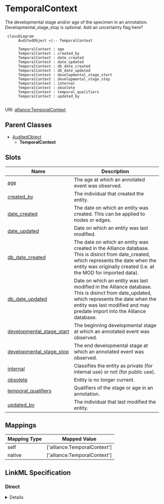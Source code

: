# TemporalContext

The developmental stage and/or age of the specimen in an annotation. Developmental_stage_stop is optional. Add an uncertainty flag here?


```mermaid
 classDiagram
      AuditedObject <|-- TemporalContext
      
      TemporalContext : age
      TemporalContext : created_by
      TemporalContext : date_created
      TemporalContext : date_updated
      TemporalContext : db_date_created
      TemporalContext : db_date_updated
      TemporalContext : developmental_stage_start
      TemporalContext : developmental_stage_stop
      TemporalContext : internal
      TemporalContext : obsolete
      TemporalContext : temporal_qualifiers
      TemporalContext : updated_by
      

```



URI: [alliance:TemporalContext](http://alliancegenome.org/TemporalContext)


## Parent Classes

* [AuditedObject](AuditedObject.md)
    * **TemporalContext**




<!-- no inheritance hierarchy -->


## Slots

| Name | Description  |
| ---  | ---  |
| [age](age.md) | The age at which an annotated event was observed. |
| [created_by](created_by.md) | The individual that created the entity. |
| [date_created](date_created.md) | The date on which an entity was created. This can be applied to nodes or edges. |
| [date_updated](date_updated.md) | Date on which an entity was last modified. |
| [db_date_created](db_date_created.md) | The date on which an entity was created in the Alliance database.  This is disinct from date_created, which represents the date when the entity was originally created (i.e. at the MOD for imported data). |
| [db_date_updated](db_date_updated.md) | Date on which an entity was last modified in the Alliance database.  This is disinct from date_updated, which represents the date when the entity was last modified and may predate import into the Alliance database. |
| [developmental_stage_start](developmental_stage_start.md) | The beginning developmental stage at which an annotated event was observed. |
| [developmental_stage_stop](developmental_stage_stop.md) | The end developmental stage at which an annotated event was observed. |
| [internal](internal.md) | Classifies the entity as private (for internal use) or not (for public use). |
| [obsolete](obsolete.md) | Entity is no longer current. |
| [temporal_qualifiers](temporal_qualifiers.md) | Qualifiers of the stage or age in an annotation. |
| [updated_by](updated_by.md) | The individual that last modified the entity. |


## Mappings

| Mapping Type | Mapped Value |
| ---  | ---  |
| self | ['alliance:TemporalContext'] |
| native | ['alliance:TemporalContext'] |




## LinkML Specification

<!-- TODO: investigate https://stackoverflow.com/questions/37606292/how-to-create-tabbed-code-blocks-in-mkdocs-or-sphinx -->

### Direct

<details>
```yaml
name: TemporalContext
description: The developmental stage and/or age of the specimen in an annotation.
  Developmental_stage_stop is optional. Add an uncertainty flag here?
from_schema: https://github.com/alliance-genome/agr_persistent_schema/src/schema/expression.yaml
is_a: AuditedObject
slots:
- developmental_stage_start
- developmental_stage_stop
- age
- temporal_qualifiers

```
</details>

### Induced

<details>
```yaml
name: TemporalContext
description: The developmental stage and/or age of the specimen in an annotation.
  Developmental_stage_stop is optional. Add an uncertainty flag here?
from_schema: https://github.com/alliance-genome/agr_persistent_schema/src/schema/expression.yaml
is_a: AuditedObject
attributes:
  developmental_stage_start:
    name: developmental_stage_start
    description: The beginning developmental stage at which an annotated event was
      observed.
    notes:
    - Currently, we limit this to a single stage, but we could consider allowing for
      stage ranges for a single annotation.
    from_schema: https://github.com/alliance-genome/agr_persistent_schema/src/schema/expression.yaml
    domain: TemporalContext
    multivalued: false
    alias: developmental_stage_start
    owner: TemporalContext
    domain_of:
    - TemporalContext
    range: StageTerm
  developmental_stage_stop:
    name: developmental_stage_stop
    description: The end developmental stage at which an annotated event was observed.
    notes:
    - Currently, we limit this to a single stage, but we could consider allowing for
      stage ranges for a single annotation.
    from_schema: https://github.com/alliance-genome/agr_persistent_schema/src/schema/expression.yaml
    domain: TemporalContext
    multivalued: false
    alias: developmental_stage_stop
    owner: TemporalContext
    domain_of:
    - TemporalContext
    range: StageTerm
  age:
    name: age
    description: The age at which an annotated event was observed.
    from_schema: https://github.com/alliance-genome/agr_persistent_schema/src/schema/expression.yaml
    domain: TemporalContext
    multivalued: false
    alias: age
    owner: TemporalContext
    domain_of:
    - TemporalContext
    range: string
  temporal_qualifiers:
    name: temporal_qualifiers
    description: Qualifiers of the stage or age in an annotation.
    from_schema: https://github.com/alliance-genome/agr_persistent_schema/src/schema/expression.yaml
    domain: TemporalContext
    alias: temporal_qualifiers
    owner: TemporalContext
    domain_of:
    - TemporalContext
    range: temporal_qualifier_set
  created_by:
    name: created_by
    description: The individual that created the entity.
    from_schema: https://github.com/alliance-genome/agr_curation_schema/core.yaml
    domain: AuditedObject
    multivalued: false
    alias: created_by
    owner: TemporalContext
    domain_of:
    - AuditedObject
    range: Person
  date_created:
    name: date_created
    description: The date on which an entity was created. This can be applied to nodes
      or edges.
    from_schema: https://github.com/alliance-genome/agr_curation_schema/core.yaml
    aliases:
    - creation_date
    exact_mappings:
    - dct:createdOn
    - WIKIDATA_PROPERTY:P577
    alias: date_created
    owner: TemporalContext
    domain_of:
    - AuditedObject
    - AuditedObjectDTO
    range: datetime
  updated_by:
    name: updated_by
    description: The individual that last modified the entity.
    from_schema: https://github.com/alliance-genome/agr_curation_schema/core.yaml
    domain: AuditedObject
    multivalued: false
    alias: updated_by
    owner: TemporalContext
    domain_of:
    - AuditedObject
    range: Person
  date_updated:
    name: date_updated
    description: Date on which an entity was last modified.
    from_schema: https://github.com/alliance-genome/agr_curation_schema/core.yaml
    aliases:
    - date_last_modified
    alias: date_updated
    owner: TemporalContext
    domain_of:
    - AuditedObject
    - AuditedObjectDTO
    range: datetime
  db_date_created:
    name: db_date_created
    description: The date on which an entity was created in the Alliance database.  This
      is disinct from date_created, which represents the date when the entity was
      originally created (i.e. at the MOD for imported data).
    from_schema: https://github.com/alliance-genome/agr_curation_schema/core.yaml
    alias: db_date_created
    owner: TemporalContext
    domain_of:
    - AuditedObject
    - AuditedObjectDTO
    range: datetime
  db_date_updated:
    name: db_date_updated
    description: Date on which an entity was last modified in the Alliance database.  This
      is disinct from date_updated, which represents the date when the entity was
      last modified and may predate import into the Alliance database.
    from_schema: https://github.com/alliance-genome/agr_curation_schema/core.yaml
    alias: db_date_updated
    owner: TemporalContext
    domain_of:
    - AuditedObject
    - AuditedObjectDTO
    range: datetime
  internal:
    name: internal
    description: Classifies the entity as private (for internal use) or not (for public
      use).
    notes:
    - Default value is true.
    from_schema: https://github.com/alliance-genome/agr_curation_schema/core.yaml
    alias: internal
    owner: TemporalContext
    domain_of:
    - AuditedObject
    - AuditedObjectDTO
    range: boolean
    required: true
  obsolete:
    name: obsolete
    description: Entity is no longer current.
    notes:
    - Obsolete entities are preserved in the database for posterity but should not
      be publicly displayed.
    from_schema: https://github.com/alliance-genome/agr_curation_schema/core.yaml
    alias: obsolete
    owner: TemporalContext
    domain_of:
    - AuditedObject
    - AuditedObjectDTO
    range: boolean

```
</details>